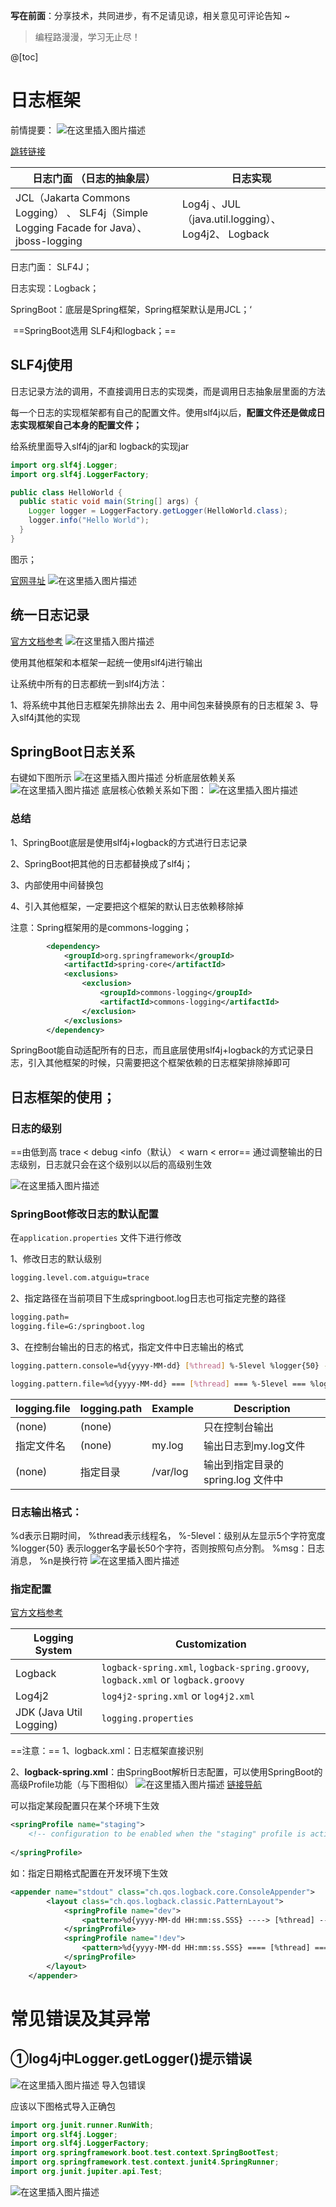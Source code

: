 ﻿**写在前面**：分享技术，共同进步，有不足请见谅，相关意见可评论告知  ~
> 编程路漫漫，学习无止尽！

@[toc]
# 日志框架
前情提要：
![在这里插入图片描述](https://img-blog.csdnimg.cn/20200827111154754.png?x-oss-process=image/watermark,type_ZmFuZ3poZW5naGVpdGk,shadow_10,text_aHR0cHM6Ly9ibG9nLmNzZG4ubmV0L1F1YW50dW1Zb3U=,size_16,color_FFFFFF,t_70#pic_center)

[跳转链接](https://blog.csdn.net/QuantumYou/article/details/107871365)

| 日志门面  （日志的抽象层）                                   | 日志实现                                             |
| ------------------------------------------------------------ | ---------------------------------------------------- |
| JCL（Jakarta  Commons Logging） 、  SLF4j（Simple  Logging Facade for Java）、    jboss-logging | Log4j  、JUL（java.util.logging）、  Log4j2、  Logback |



日志门面：  SLF4J；

日志实现：Logback；



SpringBoot：底层是Spring框架，Spring框架默认是用JCL；‘

​	==SpringBoot选用 SLF4j和logback；==

## SLF4j使用
日志记录方法的调用，不直接调用日志的实现类，而是调用日志抽象层里面的方法

每一个日志的实现框架都有自己的配置文件。使用slf4j以后，**配置文件还是做成日志实现框架自己本身的配置文件；**

给系统里面导入slf4j的jar和  logback的实现jar

```java
import org.slf4j.Logger;
import org.slf4j.LoggerFactory;

public class HelloWorld {
  public static void main(String[] args) {
    Logger logger = LoggerFactory.getLogger(HelloWorld.class);
    logger.info("Hello World");
  }
}
```

图示；

[官网寻址](http://www.slf4j.org/manual.html)
![在这里插入图片描述](https://img-blog.csdnimg.cn/20200827111818365.png?x-oss-process=image/watermark,type_ZmFuZ3poZW5naGVpdGk,shadow_10,text_aHR0cHM6Ly9ibG9nLmNzZG4ubmV0L1F1YW50dW1Zb3U=,size_16,color_FFFFFF,t_70#pic_center)
## 统一日志记录
[官方文档参考](http://www.slf4j.org/legacy.html)
![在这里插入图片描述](https://img-blog.csdnimg.cn/2020082711334233.png?x-oss-process=image/watermark,type_ZmFuZ3poZW5naGVpdGk,shadow_10,text_aHR0cHM6Ly9ibG9nLmNzZG4ubmV0L1F1YW50dW1Zb3U=,size_16,color_FFFFFF,t_70#pic_center)

使用其他框架和本框架一起统一使用slf4j进行输出

让系统中所有的日志都统一到slf4j方法：

1、将系统中其他日志框架先排除出去
2、用中间包来替换原有的日志框架
3、导入slf4j其他的实现


## SpringBoot日志关系
右键如下图所示
![在这里插入图片描述](https://img-blog.csdnimg.cn/20200827115836408.png?x-oss-process=image/watermark,type_ZmFuZ3poZW5naGVpdGk,shadow_10,text_aHR0cHM6Ly9ibG9nLmNzZG4ubmV0L1F1YW50dW1Zb3U=,size_16,color_FFFFFF,t_70#pic_center)
分析底层依赖关系
![在这里插入图片描述](https://img-blog.csdnimg.cn/20200827120053963.png?x-oss-process=image/watermark,type_ZmFuZ3poZW5naGVpdGk,shadow_10,text_aHR0cHM6Ly9ibG9nLmNzZG4ubmV0L1F1YW50dW1Zb3U=,size_16,color_FFFFFF,t_70#pic_center)
底层核心依赖关系如下图：
![在这里插入图片描述](https://img-blog.csdnimg.cn/20200827120331600.png?x-oss-process=image/watermark,type_ZmFuZ3poZW5naGVpdGk,shadow_10,text_aHR0cHM6Ly9ibG9nLmNzZG4ubmV0L1F1YW50dW1Zb3U=,size_16,color_FFFFFF,t_70#pic_center)
### 总结

1、SpringBoot底层是使用slf4j+logback的方式进行日志记录

2、SpringBoot把其他的日志都替换成了slf4j；

​3、内部使用中间替换包

4、引入其他框架，一定要把这个框架的默认日志依赖移除掉

​注意：Spring框架用的是commons-logging；

```xml
		<dependency>
			<groupId>org.springframework</groupId>
			<artifactId>spring-core</artifactId>
			<exclusions>
				<exclusion>
					<groupId>commons-logging</groupId>
					<artifactId>commons-logging</artifactId>
				</exclusion>
			</exclusions>
		</dependency>
```

SpringBoot能自动适配所有的日志，而且底层使用slf4j+logback的方式记录日志，引入其他框架的时候，只需要把这个框架依赖的日志框架排除掉即可

## 日志框架的使用；
### 日志的级别
==由低到高   trace < debug <info（默认） < warn < error==
通过调整输出的日志级别，日志就只会在这个级别以以后的高级别生效

![在这里插入图片描述](https://img-blog.csdnimg.cn/20200827125915625.png?x-oss-process=image/watermark,type_ZmFuZ3poZW5naGVpdGk,shadow_10,text_aHR0cHM6Ly9ibG9nLmNzZG4ubmV0L1F1YW50dW1Zb3U=,size_16,color_FFFFFF,t_70#pic_center)


### SpringBoot修改日志的默认配置
在`application.properties` 文件下进行修改

1、修改日志的默认级别

```bash
logging.level.com.atguigu=trace
```
2、指定路径在当前项目下生成springboot.log日志也可指定完整的路径

```bash
logging.path=
logging.file=G:/springboot.log
```
 3、在控制台输出的日志的格式，指定文件中日志输出的格式

```bash
logging.pattern.console=%d{yyyy-MM-dd} [%thread] %-5level %logger{50} - %msg%n
```

```bash
logging.pattern.file=%d{yyyy-MM-dd} === [%thread] === %-5level === %logger{50} ==== %msg%n
```

| logging.file | logging.path | Example  | Description                        |
| ------------ | ------------ | -------- | ---------------------------------- |
| (none)       | (none)       |          | 只在控制台输出                     |
| 指定文件名   | (none)       | my.log   | 输出日志到my.log文件               |
| (none)       | 指定目录     | /var/log | 输出到指定目录的 spring.log 文件中 |


### 日志输出格式：
%d表示日期时间，
 %thread表示线程名，
 %-5level：级别从左显示5个字符宽度
  %logger{50} 表示logger名字最长50个字符，否则按照句点分割。 
  %msg：日志消息，
   %n是换行符
![在这里插入图片描述](https://img-blog.csdnimg.cn/20200827130717198.png#pic_center)

### 指定配置
[官方文档参考](https://docs.spring.io/spring-boot/docs/current/reference/html/spring-boot-features.html#boot-features-logging)



| Logging System          | Customization                                                |
| ----------------------- | ------------------------------------------------------------ |
| Logback                 | `logback-spring.xml`, `logback-spring.groovy`, `logback.xml` or `logback.groovy` |
| Log4j2                  | `log4j2-spring.xml` or `log4j2.xml`                          |
| JDK (Java Util Logging) | `logging.properties`                                         |

==注意：==
1、logback.xml：日志框架直接识别

2、**logback-spring.xml**：由SpringBoot解析日志配置，可以使用SpringBoot的高级Profile功能（与下图相似）
![在这里插入图片描述](https://img-blog.csdnimg.cn/20200827132309440.png?x-oss-process=image/watermark,type_ZmFuZ3poZW5naGVpdGk,shadow_10,text_aHR0cHM6Ly9ibG9nLmNzZG4ubmV0L1F1YW50dW1Zb3U=,size_16,color_FFFFFF,t_70#pic_center)
[链接导航](https://blog.csdn.net/QuantumYou/article/details/108244611)

可以指定某段配置只在某个环境下生效
```xml
<springProfile name="staging">
    <!-- configuration to be enabled when the "staging" profile is active -->
  	
</springProfile>

```

如：指定日期格式配置在开发环境下生效

```xml
<appender name="stdout" class="ch.qos.logback.core.ConsoleAppender">
        <layout class="ch.qos.logback.classic.PatternLayout">
            <springProfile name="dev">
                <pattern>%d{yyyy-MM-dd HH:mm:ss.SSS} ----> [%thread] ---> %-5level %logger{50} - %msg%n</pattern>
            </springProfile>
            <springProfile name="!dev">
                <pattern>%d{yyyy-MM-dd HH:mm:ss.SSS} ==== [%thread] ==== %-5level %logger{50} - %msg%n</pattern>
            </springProfile>
        </layout>
    </appender>
```




# 常见错误及其异常
## ①log4j中Logger.getLogger()提示错误
![在这里插入图片描述](https://img-blog.csdnimg.cn/20200827123137465.png?x-oss-process=image/watermark,type_ZmFuZ3poZW5naGVpdGk,shadow_10,text_aHR0cHM6Ly9ibG9nLmNzZG4ubmV0L1F1YW50dW1Zb3U=,size_16,color_FFFFFF,t_70#pic_center)
导入包错误

应该以下图格式导入正确包

```java
import org.junit.runner.RunWith;
import org.slf4j.Logger;
import org.slf4j.LoggerFactory;
import org.springframework.boot.test.context.SpringBootTest;
import org.springframework.test.context.junit4.SpringRunner;
import org.junit.jupiter.api.Test;

```
![在这里插入图片描述](https://img-blog.csdnimg.cn/20200827124113395.png?x-oss-process=image/watermark,type_ZmFuZ3poZW5naGVpdGk,shadow_10,text_aHR0cHM6Ly9ibG9nLmNzZG4ubmV0L1F1YW50dW1Zb3U=,size_16,color_FFFFFF,t_70#pic_center)



